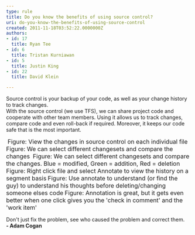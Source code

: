 ```yaml
---
type: rule
title: Do you know the benefits of using source control?
uri: do-you-know-the-benefits-of-using-source-control
created: 2011-11-18T03:52:22.0000000Z
authors:
- id: 17
  title: Ryan Tee
- id: 6
  title: Tristan Kurniawan
- id: 5
  title: Justin King
- id: 22
  title: David Klein

---
```




<span class='intro'> Source control is your backup of your code, as well as your change history to track changes. <br>
With the source control (we use TFS), we can share project code and cooperate with other team members. Using it allows us to track changes, compare code and even roll-back if required. Moreover, it keeps our code safe that is the most important. 
 </span>


  <img src="/PublishingImages/HistoryWindow.jpg" class="ms-rteCustom-ImageArea" alt="" />&#160;<font size="-0" class="ms-rteCustom-FigureNormal">Figure&#58; View the changes in source control on each individual file</font> <img src="/PublishingImages/HistoryCompareMenu.jpg" class="ms-rteCustom-ImageArea" alt="" /> <font size="-0" class="ms-rteCustom-FigureNormal">Figure&#58; We can select different changesets and compare the changes </font><img src="/PublishingImages/Compare.jpg" class="ms-rteCustom-ImageArea" alt="" /> <font size="-0" class="ms-rteCustom-FigureNormal">Figure&#58; We can select different changesets and compare the changes. Blue = modified, Green = addition, Red = deletion <br>
</font><img src="/PublishingImages/AnnotateMenu.jpg" class="ms-rteCustom-ImageArea" alt="" /><font size="-0" class="ms-rteCustom-FigureNormal">Figure&#58; Right click file and select Annotate to view the history on a segment basis</font> <img src="/PublishingImages/Annotate.jpg" class="ms-rteCustom-ImageArea" alt="" /><font size="-0" class="ms-rteCustom-FigureNormal">Figure&#58; Use annotate to understand (or find the guy) to understand his thoughts before deleting/changing someone elses code</font> <img src="/PublishingImages/AnnotationAndComment.jpg" class="ms-rteCustom-ImageArea" alt="" /><font size="-0" class="ms-rteCustom-FigureNormal">Figure&#58; Annotation is great, but it gets even better when one click gives you the 'check in comment' and the 'work item'</font>
<div class="greyBox" style="width&#58;550px;">
<p>Don't just fix the problem, see who caused the problem and correct them.<br>
<span style="font-weight&#58;bold;">- Adam Cogan</span></p>
</div>



